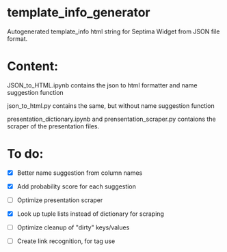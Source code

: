 # template_info_generator
Autogenerated template_info html string for Septima Widget from JSON file format.

# Content:
JSON_to_HTML.ipynb contains the json to html formatter and name suggestion function

json_to_html.py contains the same, but without name suggestion function

presentation_dictionary.ipynb and prensentation_scraper.py contaions the scraper of the presentation files.


# To do:
- [X] Better name suggestion from column names

- [X] Add probability score for each suggestion

- [ ] Optimize presentation scraper

- [X] Look up tuple lists instead of dictionary for scraping

- [ ] Optimize cleanup of "dirty" keys/values

- [ ] Create link recognition, for </a> tag use
